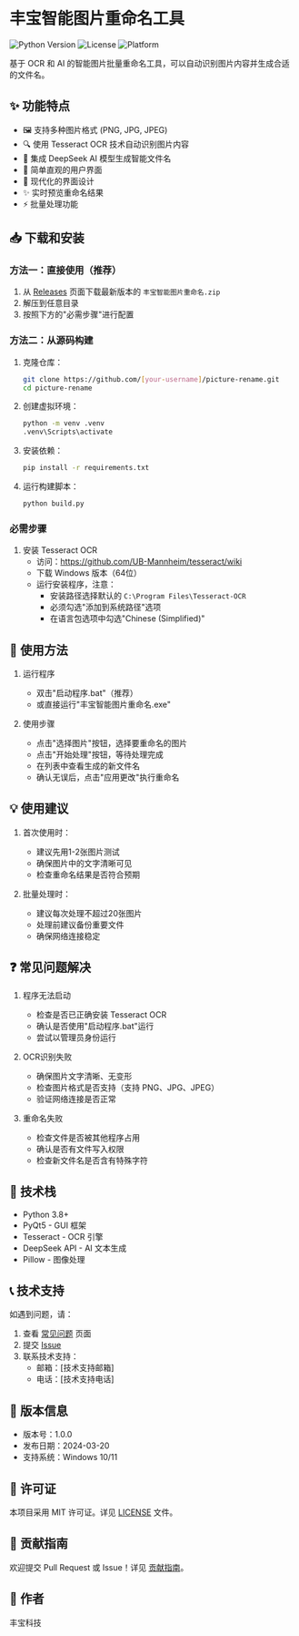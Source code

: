 # 丰宝智能图片重命名工具

![Python Version](https://img.shields.io/badge/python-3.8%2B-blue)
![License](https://img.shields.io/badge/license-MIT-green)
![Platform](https://img.shields.io/badge/platform-Windows-lightgrey)

基于 OCR 和 AI 的智能图片批量重命名工具，可以自动识别图片内容并生成合适的文件名。

## ✨ 功能特点

- 🖼️ 支持多种图片格式 (PNG, JPG, JPEG)
- 🔍 使用 Tesseract OCR 技术自动识别图片内容
- 🤖 集成 DeepSeek AI 模型生成智能文件名
- 🎯 简单直观的用户界面
- 🎨 现代化的界面设计
- ✨ 实时预览重命名结果
- ⚡ 批量处理功能

## 📥 下载和安装

### 方法一：直接使用（推荐）

1. 从 [Releases](../../releases) 页面下载最新版本的 `丰宝智能图片重命名.zip`
2. 解压到任意目录
3. 按照下方的"必需步骤"进行配置

### 方法二：从源码构建

1. 克隆仓库：
   ```bash
   git clone https://github.com/[your-username]/picture-rename.git
   cd picture-rename
   ```

2. 创建虚拟环境：
   ```bash
   python -m venv .venv
   .venv\Scripts\activate
   ```

3. 安装依赖：
   ```bash
   pip install -r requirements.txt
   ```

4. 运行构建脚本：
   ```bash
   python build.py
   ```

### 必需步骤

1. 安装 Tesseract OCR
   - 访问：https://github.com/UB-Mannheim/tesseract/wiki
   - 下载 Windows 版本（64位）
   - 运行安装程序，注意：
     * 安装路径选择默认的 `C:\Program Files\Tesseract-OCR`
     * 必须勾选"添加到系统路径"选项
     * 在语言包选项中勾选"Chinese (Simplified)"

## 🚀 使用方法

1. 运行程序
   - 双击"启动程序.bat"（推荐）
   - 或直接运行"丰宝智能图片重命名.exe"

2. 使用步骤
   - 点击"选择图片"按钮，选择要重命名的图片
   - 点击"开始处理"按钮，等待处理完成
   - 在列表中查看生成的新文件名
   - 确认无误后，点击"应用更改"执行重命名

## 💡 使用建议

1. 首次使用时：
   - 建议先用1-2张图片测试
   - 确保图片中的文字清晰可见
   - 检查重命名结果是否符合预期

2. 批量处理时：
   - 建议每次处理不超过20张图片
   - 处理前建议备份重要文件
   - 确保网络连接稳定

## ❓ 常见问题解决

1. 程序无法启动
   - 检查是否已正确安装 Tesseract OCR
   - 确认是否使用"启动程序.bat"运行
   - 尝试以管理员身份运行

2. OCR识别失败
   - 确保图片文字清晰、无变形
   - 检查图片格式是否支持（支持 PNG、JPG、JPEG）
   - 验证网络连接是否正常

3. 重命名失败
   - 检查文件是否被其他程序占用
   - 确认是否有文件写入权限
   - 检查新文件名是否含有特殊字符

## 🔧 技术栈

- Python 3.8+
- PyQt5 - GUI 框架
- Tesseract - OCR 引擎
- DeepSeek API - AI 文本生成
- Pillow - 图像处理

## 📞 技术支持

如遇到问题，请：
1. 查看 [常见问题](../../wiki/FAQ) 页面
2. 提交 [Issue](../../issues)
3. 联系技术支持：
   - 邮箱：[技术支持邮箱]
   - 电话：[技术支持电话]

## 📝 版本信息

- 版本号：1.0.0
- 发布日期：2024-03-20
- 支持系统：Windows 10/11

## 📄 许可证

本项目采用 MIT 许可证。详见 [LICENSE](LICENSE) 文件。

## 🤝 贡献指南

欢迎提交 Pull Request 或 Issue！详见 [贡献指南](CONTRIBUTING.md)。

## 👥 作者

丰宝科技